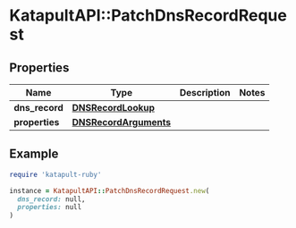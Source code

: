 # KatapultAPI::PatchDnsRecordRequest

## Properties

| Name | Type | Description | Notes |
| ---- | ---- | ----------- | ----- |
| **dns_record** | [**DNSRecordLookup**](DNSRecordLookup.md) |  |  |
| **properties** | [**DNSRecordArguments**](DNSRecordArguments.md) |  |  |

## Example

```ruby
require 'katapult-ruby'

instance = KatapultAPI::PatchDnsRecordRequest.new(
  dns_record: null,
  properties: null
)
```

